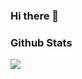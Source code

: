 ### Hi there 👋

### Github Stats

![](https://github-readme-stats.vercel.app/api?username=faisalnazik&hide_title=true&show_icons=true&icon_color=007aff&text_color=333&bg_color=fff)

<!--
**faisalnazik/faisalnazik** is a ✨ _special_ ✨ repository because its `README.md` (this file) appears on your GitHub profile.

Here are some ideas to get you started:

- 🔭 I’m currently working on ...
- 🌱 I’m currently learning ...
- 👯 I’m looking to collaborate on ...
- 🤔 I’m looking for help with ...
- 💬 Ask me about ...
- 📫 How to reach me: ...
- 😄 Pronouns: ...
- ⚡ Fun fact: ...
-->
